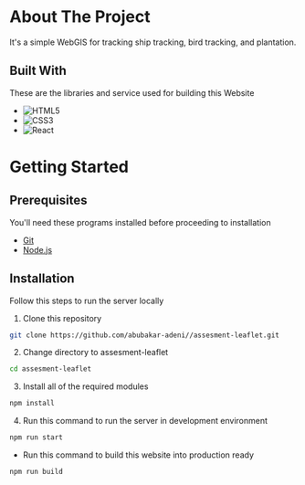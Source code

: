 # About The Project

It's a simple WebGIS for tracking ship tracking, bird tracking, and plantation.

## Built With

These are the libraries and service used for building this Website

- ![HTML5](https://img.shields.io/badge/html5-%23E34F26.svg?style=for-the-badge&logo=html5&logoColor=white)
- ![CSS3](https://img.shields.io/badge/css3-%231572B6.svg?style=for-the-badge&logo=css3&logoColor=white)
- ![React](https://img.shields.io/badge/react-%2320232a.svg?style=for-the-badge&logo=react&logoColor=%2361DAFB)

# Getting Started

## Prerequisites

You'll need these programs installed before proceeding to installation

- [Git](https://git-scm.com/downloads)
- [Node.js](https://nodejs.org/en/download)


## Installation

Follow this steps to run the server locally

1. Clone this repository

```sh
git clone https://github.com/abubakar-adeni//assesment-leaflet.git
```

2. Change directory to assesment-leaflet

```sh
cd assesment-leaflet
```

3. Install all of the required modules

```sh
npm install
```

4. Run this command to run the server in development environment

```sh
npm run start
```

- Run this command to build this website into production ready

```sh
npm run build
```
